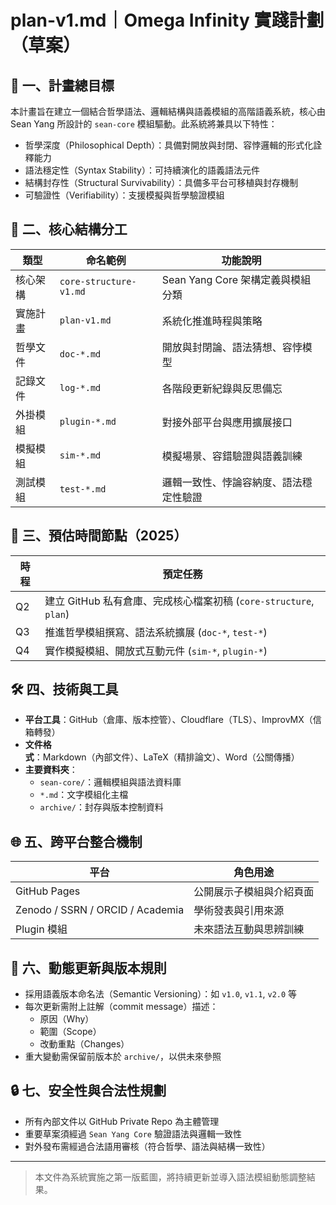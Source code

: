 # plan-v1.md｜Omega Infinity 實踐計劃（草案）

## 🧠 一、計畫總目標
本計畫旨在建立一個結合哲學語法、邏輯結構與語義模組的高階語義系統，核心由 Sean Yang 所設計的 `sean-core` 模組驅動。此系統將兼具以下特性：

- 哲學深度（Philosophical Depth）：具備對開放與封閉、容悖邏輯的形式化詮釋能力
- 語法穩定性（Syntax Stability）：可持續演化的語義語法元件
- 結構封存性（Structural Survivability）：具備多平台可移植與封存機制
- 可驗證性（Verifiability）：支援模擬與哲學驗證模組

## 🧱 二、核心結構分工
| 類型       | 命名範例             | 功能說明 |
|------------|----------------------|----------|
| 核心架構   | `core-structure-v1.md` | Sean Yang Core 架構定義與模組分類 |
| 實施計畫   | `plan-v1.md`         | 系統化推進時程與策略 |
| 哲學文件   | `doc-*.md`           | 開放與封閉論、語法猜想、容悖模型 |
| 記錄文件   | `log-*.md`           | 各階段更新紀錄與反思備忘 |
| 外掛模組   | `plugin-*.md`        | 對接外部平台與應用擴展接口 |
| 模擬模組   | `sim-*.md`           | 模擬場景、容錯驗證與語義訓練 |
| 測試模組   | `test-*.md`          | 邏輯一致性、悖論容納度、語法穩定性驗證 |

## 📆 三、預估時間節點（2025）
| 時程       | 預定任務 |
|------------|----------|
| Q2         | 建立 GitHub 私有倉庫、完成核心檔案初稿 (`core-structure`, `plan`) |
| Q3         | 推進哲學模組撰寫、語法系統擴展 (`doc-*`, `test-*`) |
| Q4         | 實作模擬模組、開放式互動元件 (`sim-*`, `plugin-*`) |

## 🛠 四、技術與工具
- **平台工具**：GitHub（倉庫、版本控管）、Cloudflare（TLS）、ImprovMX（信箱轉發）
- **文件格式**：Markdown（內部文件）、LaTeX（精排論文）、Word（公關傳播）
- **主要資料夾**：
  - `sean-core/`：邏輯模組與語法資料庫
  - `*.md`：文字模組化主檔
  - `archive/`：封存與版本控制資料

## 🌐 五、跨平台整合機制
| 平台       | 角色用途 |
|------------|----------|
| GitHub Pages | 公開展示子模組與介紹頁面 |
| Zenodo / SSRN / ORCID / Academia | 學術發表與引用來源 |
| Plugin 模組 | 未來語法互動與思辨訓練 |

## 🔁 六、動態更新與版本規則
- 採用語義版本命名法（Semantic Versioning）：如 `v1.0`, `v1.1`, `v2.0` 等
- 每次更新需附上註解（commit message）描述：
  - 原因（Why）
  - 範圍（Scope）
  - 改動重點（Changes）
- 重大變動需保留前版本於 `archive/`，以供未來參照

## 🔒 七、安全性與合法性規劃
- 所有內部文件以 GitHub Private Repo 為主體管理
- 重要草案須經過 `Sean Yang Core` 驗證語法與邏輯一致性
- 對外發布需經過合法語用審核（符合哲學、語法與結構一致性）

---

> 本文件為系統實施之第一版藍圖，將持續更新並導入語法模組動態調整結果。
